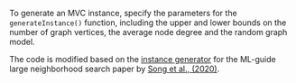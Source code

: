 To generate an MVC instance, specify the parameters for the `generateInstance()` function, including the upper and lower bounds on the number of graph vertices, the average node degree and the random graph model.

The code is modified based on the [instance generator](https://colab.research.google.com/drive/1-vtfDzHFHuLmAz7fwIlZvLjk4MtatxYn?usp=sharing) for the ML-guide large neighborhood search paper by [Song et al., (2020)](https://arxiv.org/abs/2004.00422).
